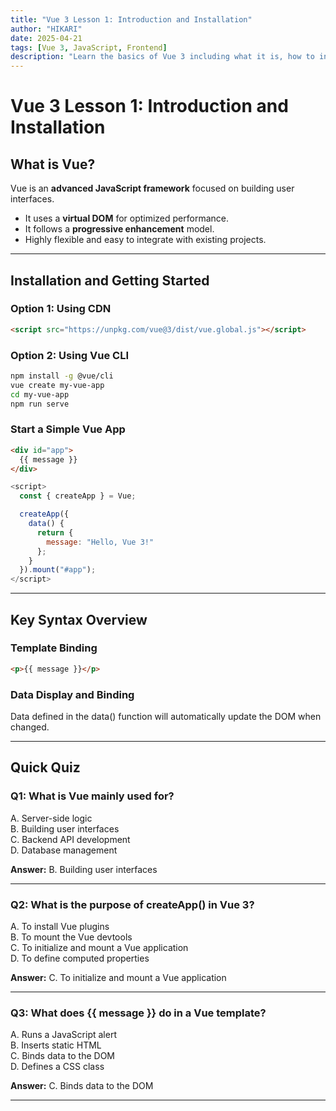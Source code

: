 ```yaml
---
title: "Vue 3 Lesson 1: Introduction and Installation"
author: "HIKARI"
date: 2025-04-21
tags: [Vue 3, JavaScript, Frontend]
description: "Learn the basics of Vue 3 including what it is, how to install it, and basic syntax."
---
```


# Vue 3 Lesson 1: Introduction and Installation

## What is Vue?

Vue is an **advanced JavaScript framework** focused on building user interfaces.

- It uses a **virtual DOM** for optimized performance.
- It follows a **progressive enhancement** model.
- Highly flexible and easy to integrate with existing projects.

---

## Installation and Getting Started

### Option 1: Using CDN

```html
<script src="https://unpkg.com/vue@3/dist/vue.global.js"></script>
```

### Option 2: Using Vue CLI

```bash
npm install -g @vue/cli
vue create my-vue-app
cd my-vue-app
npm run serve
```

### Start a Simple Vue App

```html
<div id="app">
  {{ message }}
</div>
```

```js
<script>
  const { createApp } = Vue;

  createApp({
    data() {
      return {
        message: "Hello, Vue 3!"
      };
    }
  }).mount("#app");
</script>
```

---

## Key Syntax Overview

### Template Binding

```html
<p>{{ message }}</p>
```

### Data Display and Binding

Data defined in the data() function will automatically update the DOM when changed.


---

## Quick Quiz

### Q1: What is Vue mainly used for?

A. Server-side logic  
B. Building user interfaces  
C. Backend API development  
D. Database management  

**Answer:** B. Building user interfaces

---

### Q2: What is the purpose of createApp() in Vue 3?

A. To install Vue plugins  
B. To mount the Vue devtools  
C. To initialize and mount a Vue application  
D. To define computed properties  

**Answer:** C. To initialize and mount a Vue application


---

### Q3: What does {{ message }} do in a Vue template?

A. Runs a JavaScript alert  
B. Inserts static HTML  
C. Binds data to the DOM  
D. Defines a CSS class  

**Answer:** C. Binds data to the DOM


---


